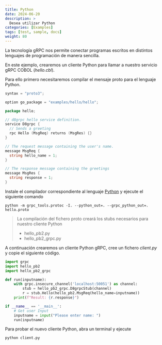 ```yaml
---
title: Python
date: 2024-06-20
description: >
  Desea utilizar Python
categories: [Examples]
tags: [test, sample, docs]
weight: 80
---
```


La tecnología gRPC nos permite conectar programas escritos en distintos lenguajes de programación de manera sencilla.

En este ejemplo, crearemos un cliente Python para llamar a nuestro servicio gRPC COBOL (_hello.cbl_).

Para ello primero necesitaremos compilar el mensaje proto para el lenguaje Python.

```go
syntax = "proto3";

option go_package = "examples/hello/hello";

package hello;

// d8grpc hello service definition.
service D8grpc {
  // Sends a greeting
  rpc Hello (MsgReq) returns (MsgRes) {}
}

// The request message containing the user's name.
message MsgReq {
  string hello_name = 1;
}

// The response message containing the greetings
message MsgRes {
  string response = 1;
}
```

Instale el compilador correspondiente al lenguaje [Python](https://grpc.io/docs/languages/python/quickstart/) y ejecute el siguiente comando

```
python -m grpc_tools.protoc -I. --python_out=. --grpc_python_out=. hello.proto
```

> La compilación del fichero proto creará los stubs necesarios para nuestro cliente Python
>  - hello_pb2.py
>  - hello_pb2_grpc.py


A continuación crearemos un cliente Python gRPC, cree un fichero _client.py_ y copie el siguiente código.


```python
import grpc
import hello_pb2
import hello_pb2_grpc

def run(inputname):
    with grpc.insecure_channel('localhost:50051') as channel:
        stub = hello_pb2_grpc.D8grpcStub(channel)
        r = stub.Hello(hello_pb2.MsgReq(hello_name=inputname))
    print(f"Result: {r.response}")

if __name__ == '__main__':
    # Get user Input 
    inputname = input("Please enter name: ")
    run(inputname)

```

Para probar el nuevo cliente Python, abra un terminal y ejecute

```
python client.py
```

